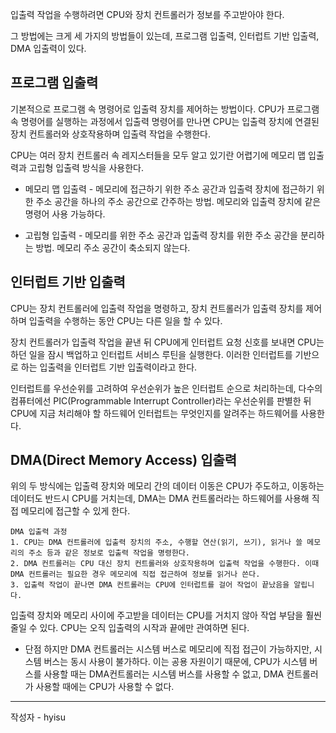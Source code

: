 입출력 작업을 수행하려면 CPU와 장치 컨트롤러가 정보를 주고받아야 한다. 

그 방법에는 크게 세 가지의 방법들이 있는데, 프로그램 입출력, 인터럽트 기반 입출력, DMA 입출력이 있다.

## 프로그램 입출력

기본적으로 프로그램 속 명령어로 입출력 장치를 제어하는 방법이다.
CPU가 프로그램 속 명령어를 실행하는 과정에서 입출력 명령어를 만나면 CPU는 입출력 장치에 연결된 장치 컨트롤러와 상호작용하며 입출력 작업을 수행한다. 

CPU는 여러 장치 컨트롤러 속 레지스터들을 모두 알고 있기란 어렵기에 메모리 맵 입출력과 고립형 입출력 방식을 사용한다.

- 메모리 맵 입출력 - 메모리에 접근하기 위한 주소 공간과 입출력 장치에 접근하기 위한 주소 공간을 하나의 주소 공간으로 간주하는 방법. 메모리와 입출력 장치에 같은 명령어 사용 가능하다.

- 고립형 입출력 - 메모리를 위한 주소 공간과 입출력 장치를 위한 주소 공간을 분리하는 방법. 메모리 주소 공간이 축소되지 않는다.


## 인터럽트 기반 입출력

CPU는 장치 컨트롤러에 입출력 작업을 명령하고, 장치 컨트롤러가 입출력 장치를 제어하며 입출력을 수행하는 동안 CPU는 다른 일을 할 수 있다.

장치 컨트롤러가 입출력 작업을 끝낸 뒤 CPU에게 인터럽트 요청 신호를 보내면 CPU는 하던 일을 잠시 백업하고 인터럽트 서비스 루틴을 실행한다. 이러한 인터럽트를 기반으로 하는 입출력을 인터럽트 기반 입출력이라고 한다.

인터럽트를 우선순위를 고려하여 우선순위가 높은 인터럽트 순으로 처리하는데, 다수의 컴퓨터에선 PIC(Programmable Interrupt Controller)라는 우선순위를 판별한 뒤 CPU에 지금 처리해야 할 하드웨어 인터럽트는 무엇인지를 알려주는 하드웨어를 사용한다.

## DMA(Direct Memory Access) 입출력 

위의 두 방식에는 입출력 장치와 메모리 간의 데이터 이동은 CPU가 주도하고, 이동하는 데이터도 반드시 CPU를 거치는데, DMA는 DMA 컨트롤러라는 하드웨어를 사용해  직접 메모리에 접근할 수 있게 한다.

	DMA 입출력 과정	
	1. CPU는 DMA 컨트롤러에 입출력 장치의 주소, 수행할 연산(읽기, 쓰기), 읽거나 쓸 메모리의 주소 등과 같은 정보로 입출력 작업을 명령한다.
	2. DMA 컨트롤러는 CPU 대신 장치 컨트롤러와 상호작용하며 입출력 작업을 수행한다. 이때 DMA 컨트롤러는 필요한 경우 메모리에 직접 접근하여 정보를 읽거나 쓴다.
	3. 입출력 작업이 끝나면 DMA 컨트롤러는 CPU에 인터럽트를 걸어 작업이 끝났음을 알립니다.

 입출력 장치와 메모리 사이에 주고받을 데이터는 CPU를 거치지 않아 작업 부담을 훨씬 줄일 수 있다. CPU는 오직 입출력의 시작과 끝에만 관여하면 된다. 

- 단점
 하지만 DMA 컨트롤러는 시스템 버스로 메모리에 직접 접근이 가능하지만, 시스템 버스는 동시 사용이 불가하다. 이는 공용 자원이기 때문에, CPU가 시스템 버스를 사용할 때는 DMA컨트롤러는 시스템 버스를 사용할 수 없고, DMA 컨트롤러가 사용할 때에는 CPU가 사용할 수 없다.


---
  작성자 - hyisu